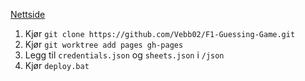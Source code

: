 [Nettside](https://vebb02.github.io/F1-Guessing-Game/)

1. Kjør `git clone https://github.com/Vebb02/F1-Guessing-Game.git`
2. Kjør `git worktree add pages gh-pages`
3. Legg til `credentials.json` og `sheets.json` i `/json`
3. Kjør `deploy.bat`
